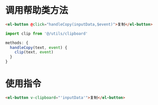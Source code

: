 # 调用帮助类方法

```html
<el-button @click="handleCopy(inputData,$event)">复制</el-button>
```

```js
import clip from '@/utils/clipboard'

methods: {
  handleCopy(text, event) {
    clip(text, event)
  }
}
```

# 使用指令

```html
<el-button v-clipboard="'inputData'">复制</el-button>
```
